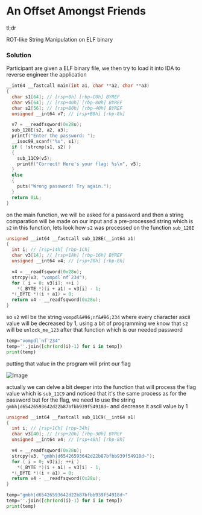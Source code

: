 # An Offset Amongst Friends
tl;dr

ROT-like String Manipulation on ELF binary

### Solution

Participant are given a ELF binary file, we then try to load it into IDA to reverse engineer the application

```C
__int64 __fastcall main(int a1, char **a2, char **a3)
{
  char s1[64]; // [rsp+0h] [rbp-C0h] BYREF
  char v5[64]; // [rsp+40h] [rbp-80h] BYREF
  char s2[56]; // [rsp+80h] [rbp-40h] BYREF
  unsigned __int64 v7; // [rsp+B8h] [rbp-8h]

  v7 = __readfsqword(0x28u);
  sub_128E(s2, a2, a3);
  printf("Enter the password: ");
  __isoc99_scanf("%s", s1);
  if ( !strcmp(s1, s2) )
  {
    sub_11C9(v5);
    printf("Correct! Here's your flag: %s\n", v5);
  }
  else
  {
    puts("Wrong password! Try again.");
  }
  return 0LL;
}
```

on the main function, we will be asked for a password and then a string comparation will be made on our input and a pre-processed string which is `s2` in this function, lets look how `s2` was processed on the function `sub_128E`

```C
unsigned __int64 __fastcall sub_128E(__int64 a1)
{
  int i; // [rsp+14h] [rbp-1Ch]
  char v3[14]; // [rsp+1Ah] [rbp-16h] BYREF
  unsigned __int64 v4; // [rsp+28h] [rbp-8h]

  v4 = __readfsqword(0x28u);
  strcpy(v3, "vompdl`nf`234");
  for ( i = 0; v3[i]; ++i )
    *(_BYTE *)(i + a1) = v3[i] - 1;
  *(_BYTE *)(i + a1) = 0;
  return v4 - __readfsqword(0x28u);
}
```

so `s2` will be the string `vompdl&#96;nf&#96;234` where every character ascii value will be decreased by 1, using a bit of programming we know that `s2` will be `unlock_me_123` after that function which is our needed password

```python
temp="vompdl`nf`234"
temp=''.join([chr(ord(i)-1) for i in temp])
print(temp)
```

putting that value in the program will print our flag

![Image](https://github.com/user-attachments/assets/3aca03ce-463c-4149-8497-592f3d4418b6)

actually we can delve a bit deeper into the function that will process the flag value which is `sub_11C9` and noticed that it's the same process as for the password but for the flag, we need to use the string `gmbh|d65426593642d22b87bfbb939f54918d~` and decrease it ascii value by 1

```C
unsigned __int64 __fastcall sub_11C9(__int64 a1)
{
  int i; // [rsp+1Ch] [rbp-34h]
  char v3[40]; // [rsp+20h] [rbp-30h] BYREF
  unsigned __int64 v4; // [rsp+48h] [rbp-8h]

  v4 = __readfsqword(0x28u);
  strcpy(v3, "gmbh|d65426593642d22b87bfbb939f54918d~");
  for ( i = 0; v3[i]; ++i )
    *(_BYTE *)(i + a1) = v3[i] - 1;
  *(_BYTE *)(i + a1) = 0;
  return v4 - __readfsqword(0x28u);
}
```

```python
temp="gmbh|d65426593642d22b87bfbb939f54918d~"
temp=''.join([chr(ord(i)-1) for i in temp])
print(temp)
```


